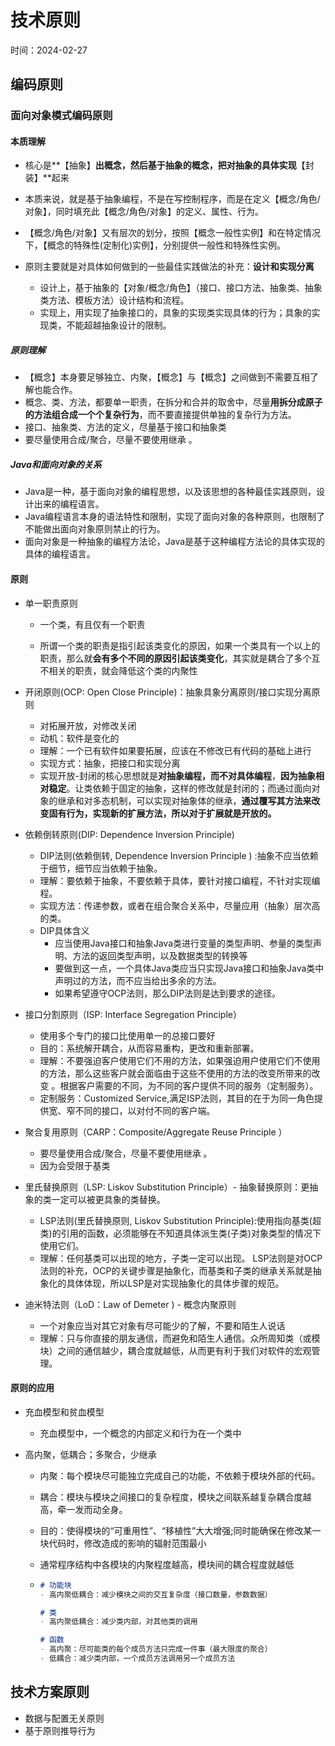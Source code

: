# 技术原则

时间：2024-02-27

## 编码原则

### 面向对象模式编码原则

#### 本质理解

- 核心是**【抽象】**出概念，然后基于抽象的概念，把对抽象的具体实现**【封装】**起来
- 本质来说，就是基于抽象编程，不是在写控制程序，而是在定义【概念/角色/对象】，同时填充此【概念/角色/对象】的定义、属性、行为。

- 【概念/角色/对象】又有层次的划分，按照【概念一般性实例】和在特定情况下，【概念的特殊性(定制化)实例】，分别提供一般性和特殊性实例。

- 原则主要就是对具体如何做到的一些最佳实践做法的补充：**设计和实现分离**
  - 设计上，基于抽象的【对象/概念/角色】（接口、接口方法、抽象类、抽象类方法、模板方法）设计结构和流程。
  - 实现上，用实现了抽象接口的，具象的实现类实现具体的行为；具象的实现类，不能超越抽象设计的限制。

##### 原则理解

- 【概念】本身要足够独立、内聚，【概念】与【概念】之间做到不需要互相了解也能合作。
- 概念、类、方法，都要单一职责，在拆分和合并的取舍中，尽量**用拆分成原子的方法组合成一个个复杂行为**，而不要直接提供单独的复杂行为方法。
- 接口、抽象类、方法的定义，尽量基于接口和抽象类
- 要尽量使用合成/聚合，尽量不要使用继承 。

##### Java和面向对象的关系

- Java是一种，基于面向对象的编程思想，以及该思想的各种最佳实践原则，设计出来的编程语言。
- Java编程语言本身的语法特性和限制，实现了面向对象的各种原则，也限制了不能做出面向对象原则禁止的行为。
- 面向对象是一种抽象的编程方法论，Java是基于这种编程方法论的具体实现的具体的编程语言。

#### 原则

- 单一职责原则

  - 一个类，有且仅有一个职责

  - 所谓一个类的职责是指引起该类变化的原因，如果一个类具有一个以上的职责，那么就**会有多个不同的原因引起该类变化**，其实就是耦合了多个互不相关的职责，就会降低这个类的内聚性

- 开闭原则(OCP: Open Close Principle)：抽象具象分离原则/接口实现分离原则
  - 对拓展开放，对修改关闭
  - 动机：软件是变化的
  - 理解：一个已有软件如果要拓展，应该在不修改已有代码的基础上进行
  - 实现方式：抽象，把接口和实现分离
  - 实现开放-封闭的核心思想就是**对抽象编程，而不对具体编程**，**因为抽象相对稳定**。让类依赖于固定的抽象，这样的修改就是封闭的；而通过面向对象的继承和对多态机制，可以实现对抽象体的继承，**通过覆写其方法来改变固有行为，实现新的扩展方法，所以对于扩展就是开放的。**
- 依赖倒转原则(DIP: Dependence Inversion Principle)
  - DIP法则(依赖倒转, Dependence Inversion Principle ) :抽象不应当依赖于细节，细节应当依赖于抽象。
  - 理解：要依赖于抽象，不要依赖于具体，要针对接口编程，不针对实现编程。
  - 实现方法：传递参数，或者在组合聚合关系中，尽量应用（抽象）层次高的类。
  - DIP具体含义
    - 应当使用Java接口和抽象Java类进行变量的类型声明、参量的类型声明、方法的返回类型声明，以及数据类型的转换等
    - 要做到这一点，一个具体Java类应当只实现Java接口和抽象Java类中声明过的方法，而不应当给出多余的方法。
    - 如果希望遵守OCP法则，那么DIP法则是达到要求的途径。
- 接口分割原则（ISP: Interface Segregation Principle）
  - 使用多个专门的接口比使用单一的总接口要好
  - 目的：系统解开耦合，从而容易重构，更改和重新部署。
  - 理解：不要强迫客户使用它们不用的方法，如果强迫用户使用它们不使用的方法，那么这些客户就会面临由于这些不使用的方法的改变所带来的改变 。根据客户需要的不同，为不同的客户提供不同的服务（定制服务）。
  - 定制服务：Customized Service,满足ISP法则，其目的在于为同一角色提供宽、窄不同的接口，以对付不同的客户端。
- 聚合复用原则（CARP：Composite/Aggregate Reuse Principle ）
  - 要尽量使用合成/聚合，尽量不要使用继承 。
  - 因为会受限于基类
- 里氏替换原则（LSP: Liskov Substitution Principle）- 抽象替换原则：更抽象的类一定可以被更具象的类替换。
  - LSP法则(里氏替换原则, Liskov Substitution Principle):使用指向基类(超类)的引用的函数，必须能够在不知道具体派生类(子类)对象类型的情况下使用它们。
  - 理解：任何基类可以出现的地方，子类一定可以出现。 LSP法则是对OCP法则的补充，OCP的关键步骤是抽象化，而基类和子类的继承关系就是抽象化的具体体现，所以LSP是对实现抽象化的具体步骤的规范。
- 迪米特法则（LoD：Law of Demeter )  -  概念内聚原则
  - 一个对象应当对其它对象有尽可能少的了解，不要和陌生人说话
  - 理解：只与你直接的朋友通信，而避免和陌生人通信。众所周知类（或模块）之间的通信越少，耦合度就越低，从而更有利于我们对软件的宏观管理。

#### 原则的应用

- 充血模型和贫血模型

  - 充血模型中，一个概念的内部定义和行为在一个类中

- 高内聚，低耦合；多聚合，少继承

  - 内聚：每个模块尽可能独立完成自己的功能，不依赖于模块外部的代码。

  - 耦合：模块与模块之间接口的复杂程度，模块之间联系越复杂耦合度越高，牵一发而动全身。

  - 目的：使得模块的“可重用性”、“移植性”大大增强;同时能确保在修改某一块代码时，修改造成的影响的辐射范围最小

  - 通常程序结构中各模块的内聚程度越高，模块间的耦合程度就越低

  - ```markdown
    # 功能块
    - 高内聚低耦合：减少模块之间的交互复杂度（接口数量，参数数据）
    
    # 类
    - 高内聚低耦合：减少类内部，对其他类的调用
    
    # 函数
    - 高内聚：尽可能类的每个成员方法只完成一件事（最大限度的聚合）
    - 低耦合：减少类内部，一个成员方法调用另一个成员方法
    ```

## 技术方案原则

- 数据与配置无关原则
- 基于原则推导行为

